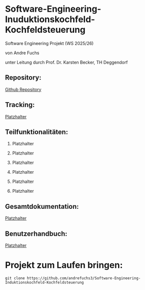 # Software-Engineering-Inuduktionskochfeld-Kochfeldsteuerung
Software Engineering Projekt (WS 2025/26)

von Andre Fuchs 

unter Leitung durch Prof. Dr. Karsten Becker, TH Deggendorf

## Repository:

[Github Repository](https://github.com/andrefuchs3/Software-Engineering-Induktionskochfeld-Kochfeldsteuerung)

## Tracking:

[Platzhalter](https://github.com/andrefuchs3/Software-Engineering-Induktionskochfeld-Kochfeldsteuerung)

## Teilfunktionalitäten:

1. Platzhalter

2. Platzhalter

3. Platzhalter

4. Platzhalter

5. Platzhalter

6. Platzhalter

## Gesamtdokumentation:

[Platzhalter](https://github.com/andrefuchs3/Software-Engineering-Induktionskochfeld-Kochfeldsteuerung)

## Benutzerhandbuch:

[Platzhalter](https://github.com/andrefuchs3/Software-Engineering-Induktionskochfeld-Kochfeldsteuerung)

# Projekt zum Laufen bringen:

```
git clone https://github.com/andrefuchs3/Software-Engineering-Induktionskochfeld-Kochfeldsteuerung
``` 
